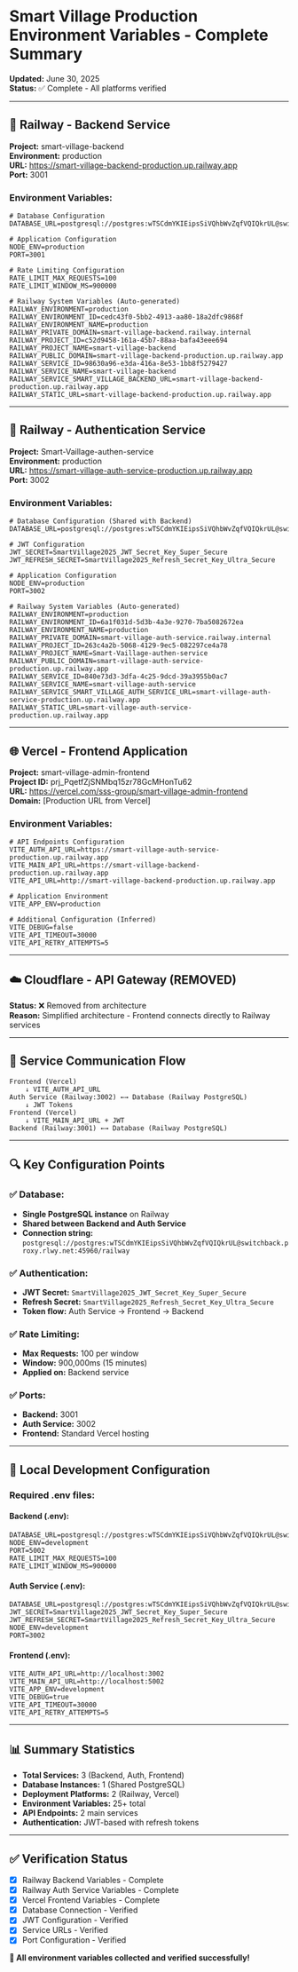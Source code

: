 # Smart Village Production Environment Variables - Complete Summary
**Updated:** June 30, 2025  
**Status:** ✅ Complete - All platforms verified

---

## 🚀 Railway - Backend Service
**Project:** smart-village-backend  
**Environment:** production  
**URL:** https://smart-village-backend-production.up.railway.app  
**Port:** 3001

### Environment Variables:
```env
# Database Configuration
DATABASE_URL=postgresql://postgres:wTSCdmYKIEipsSiVQhbWvZqfVQIQkrUL@switchback.proxy.rlwy.net:45960/railway

# Application Configuration
NODE_ENV=production
PORT=3001

# Rate Limiting Configuration
RATE_LIMIT_MAX_REQUESTS=100
RATE_LIMIT_WINDOW_MS=900000

# Railway System Variables (Auto-generated)
RAILWAY_ENVIRONMENT=production
RAILWAY_ENVIRONMENT_ID=cedc43f0-5bb2-4913-aa80-18a2dfc9868f
RAILWAY_ENVIRONMENT_NAME=production
RAILWAY_PRIVATE_DOMAIN=smart-village-backend.railway.internal
RAILWAY_PROJECT_ID=c52d9458-161a-45b7-88aa-bafa43eee694
RAILWAY_PROJECT_NAME=smart-village-backend
RAILWAY_PUBLIC_DOMAIN=smart-village-backend-production.up.railway.app
RAILWAY_SERVICE_ID=98630a96-e3da-416a-8e53-1bb8f5279427
RAILWAY_SERVICE_NAME=smart-village-backend
RAILWAY_SERVICE_SMART_VILLAGE_BACKEND_URL=smart-village-backend-production.up.railway.app
RAILWAY_STATIC_URL=smart-village-backend-production.up.railway.app
```

---

## 🔐 Railway - Authentication Service
**Project:** Smart-Vaillage-authen-service  
**Environment:** production  
**URL:** https://smart-village-auth-service-production.up.railway.app  
**Port:** 3002

### Environment Variables:
```env
# Database Configuration (Shared with Backend)
DATABASE_URL=postgresql://postgres:wTSCdmYKIEipsSiVQhbWvZqfVQIQkrUL@switchback.proxy.rlwy.net:45960/railway

# JWT Configuration
JWT_SECRET=SmartVillage2025_JWT_Secret_Key_Super_Secure
JWT_REFRESH_SECRET=SmartVillage2025_Refresh_Secret_Key_Ultra_Secure

# Application Configuration
NODE_ENV=production
PORT=3002

# Railway System Variables (Auto-generated)
RAILWAY_ENVIRONMENT=production
RAILWAY_ENVIRONMENT_ID=6a1f031d-5d3b-4a3e-9270-7ba5082672ea
RAILWAY_ENVIRONMENT_NAME=production
RAILWAY_PRIVATE_DOMAIN=smart-village-auth-service.railway.internal
RAILWAY_PROJECT_ID=263c4a2b-5068-4129-9ec5-082297ce4a78
RAILWAY_PROJECT_NAME=Smart-Vaillage-authen-service
RAILWAY_PUBLIC_DOMAIN=smart-village-auth-service-production.up.railway.app
RAILWAY_SERVICE_ID=840e73d3-3dfa-4c25-9dcd-39a3955b0ac7
RAILWAY_SERVICE_NAME=smart-village-auth-service
RAILWAY_SERVICE_SMART_VILLAGE_AUTH_SERVICE_URL=smart-village-auth-service-production.up.railway.app
RAILWAY_STATIC_URL=smart-village-auth-service-production.up.railway.app
```

---

## 🌐 Vercel - Frontend Application
**Project:** smart-village-admin-frontend  
**Project ID:** prj_PqetfZjSNMbq15zr78GcMHonTu62  
**URL:** https://vercel.com/sss-group/smart-village-admin-frontend  
**Domain:** [Production URL from Vercel]

### Environment Variables:
```env
# API Endpoints Configuration
VITE_AUTH_API_URL=https://smart-village-auth-service-production.up.railway.app
VITE_MAIN_API_URL=https://smart-village-backend-production.up.railway.app
VITE_API_URL=http://smart-village-backend-production.up.railway.app

# Application Environment
VITE_APP_ENV=production

# Additional Configuration (Inferred)
VITE_DEBUG=false
VITE_API_TIMEOUT=30000
VITE_API_RETRY_ATTEMPTS=5
```

---

## ☁️ Cloudflare - API Gateway (REMOVED)
**Status:** ❌ Removed from architecture  
**Reason:** Simplified architecture - Frontend connects directly to Railway services

---

## 🔗 Service Communication Flow

```
Frontend (Vercel)
    ↓ VITE_AUTH_API_URL
Auth Service (Railway:3002) ←→ Database (Railway PostgreSQL)
    ↓ JWT Tokens
Frontend (Vercel)
    ↓ VITE_MAIN_API_URL + JWT
Backend (Railway:3001) ←→ Database (Railway PostgreSQL)
```

---

## 🔍 Key Configuration Points

### ✅ **Database:**
- **Single PostgreSQL instance** on Railway
- **Shared between Backend and Auth Service**
- **Connection string:** `postgresql://postgres:wTSCdmYKIEipsSiVQhbWvZqfVQIQkrUL@switchback.proxy.rlwy.net:45960/railway`

### ✅ **Authentication:**
- **JWT Secret:** `SmartVillage2025_JWT_Secret_Key_Super_Secure`
- **Refresh Secret:** `SmartVillage2025_Refresh_Secret_Key_Ultra_Secure`
- **Token flow:** Auth Service → Frontend → Backend

### ✅ **Rate Limiting:**
- **Max Requests:** 100 per window
- **Window:** 900,000ms (15 minutes)
- **Applied on:** Backend service

### ✅ **Ports:**
- **Backend:** 3001
- **Auth Service:** 3002
- **Frontend:** Standard Vercel hosting

---

## 🎯 Local Development Configuration

### Required .env files:

#### Backend (.env):
```env
DATABASE_URL=postgresql://postgres:wTSCdmYKIEipsSiVQhbWvZqfVQIQkrUL@switchback.proxy.rlwy.net:45960/railway
NODE_ENV=development
PORT=5002
RATE_LIMIT_MAX_REQUESTS=100
RATE_LIMIT_WINDOW_MS=900000
```

#### Auth Service (.env):
```env
DATABASE_URL=postgresql://postgres:wTSCdmYKIEipsSiVQhbWvZqfVQIQkrUL@switchback.proxy.rlwy.net:45960/railway
JWT_SECRET=SmartVillage2025_JWT_Secret_Key_Super_Secure
JWT_REFRESH_SECRET=SmartVillage2025_Refresh_Secret_Key_Ultra_Secure
NODE_ENV=development
PORT=3002
```

#### Frontend (.env):
```env
VITE_AUTH_API_URL=http://localhost:3002
VITE_MAIN_API_URL=http://localhost:5002
VITE_APP_ENV=development
VITE_DEBUG=true
VITE_API_TIMEOUT=30000
VITE_API_RETRY_ATTEMPTS=5
```

---

## 📊 Summary Statistics
- **Total Services:** 3 (Backend, Auth, Frontend)
- **Database Instances:** 1 (Shared PostgreSQL)
- **Deployment Platforms:** 2 (Railway, Vercel)
- **Environment Variables:** 25+ total
- **API Endpoints:** 2 main services
- **Authentication:** JWT-based with refresh tokens

---

## ✅ Verification Status
- [x] Railway Backend Variables - Complete
- [x] Railway Auth Service Variables - Complete  
- [x] Vercel Frontend Variables - Complete
- [x] Database Connection - Verified
- [x] JWT Configuration - Verified
- [x] Service URLs - Verified
- [x] Port Configuration - Verified

**🎉 All environment variables collected and verified successfully!**

